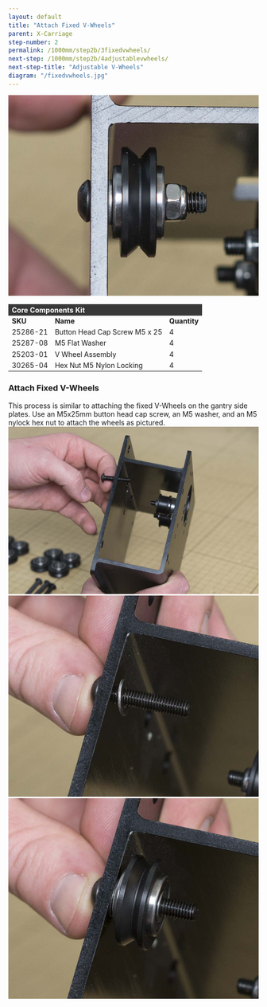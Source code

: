 ```yaml
---
layout: default
title: "Attach Fixed V-Wheels"
parent: X-Carriage
step-number: 2
permalink: /1000mm/step2b/3fixedvwheels/
next-step: /1000mm/step2b/4adjustablevwheels/
next-step-title: "Adjustable V-Wheels"
diagram: "/fixedvwheels.jpg"
---
```

<img src="../../step2/photo/jpfs_DSC2641.jpg">

<table>
  <tr>
    <td style="color:#fff;background: #383838" colspan="3">
      <b>Core Components Kit</b>
    </td>
  </tr>
  <tr>
    <td>
      <b>SKU</b>
    </td>
    <td>
      <b>Name</b>
    </td>
    <td>
      <b>Quantity</b>
    </td>
  </tr>
  <tr>
    <td>
      25286-21
    </td>
    <td>
      Button Head Cap Screw M5 x 25
    </td>
    <td>
      4
    </td>
  </tr>
  <tr>
    <td>
      25287-08
    </td>
    <td>
      M5 Flat Washer
    </td>
    <td>
      4
    </td>
  </tr>
  <tr>
    <td>
      25203-01
    </td>
    <td>
      V Wheel Assembly
    </td>
    <td>
      4
    </td>
  </tr>
  <tr>
    <td>
      30265-04
    </td>
    <td>
      Hex Nut M5 Nylon Locking
    </td>
    <td>
      4
    </td>
  </tr>
</table>

<h3>Attach Fixed V-Wheels</h3>
This process is similar to attaching the fixed V-Wheels on the gantry side plates. Use an M5x25mm button head cap screw, an M5 washer, and an M5 nylock hex nut to attach the wheels as pictured.

<img src="../../step2/photo/jpfs_DSC2637.jpg">
<img src="../../step2/photo/jpfs_DSC2638.jpg">
<img src="../../step2/photo/jpfs_DSC2640.jpg">
